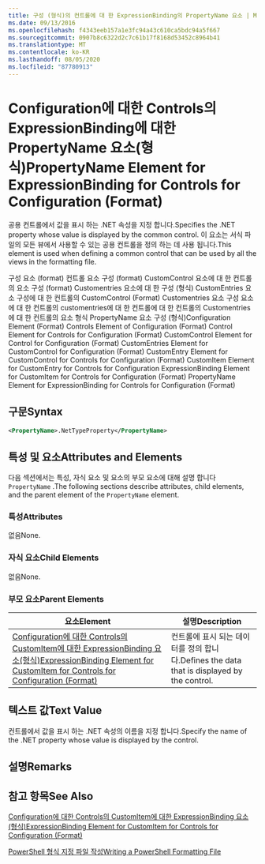 ```yaml
---
title: 구성 (형식)의 컨트롤에 대 한 ExpressionBinding의 PropertyName 요소 | Microsoft Docs
ms.date: 09/13/2016
ms.openlocfilehash: f4343eeb157a1e3fc94a43c610ca5bdc94a5f667
ms.sourcegitcommit: 0907b8c6322d2c7c61b17f8168d53452c8964b41
ms.translationtype: MT
ms.contentlocale: ko-KR
ms.lasthandoff: 08/05/2020
ms.locfileid: "87780913"
---
```

# <a name="propertyname-element-for-expressionbinding-for-controls-for-configuration-format"></a><span data-ttu-id="af79b-102">Configuration에 대한 Controls의 ExpressionBinding에 대한 PropertyName 요소(형식)</span><span class="sxs-lookup"><span data-stu-id="af79b-102">PropertyName Element for ExpressionBinding for Controls for Configuration (Format)</span></span>

<span data-ttu-id="af79b-103">공용 컨트롤에서 값을 표시 하는 .NET 속성을 지정 합니다.</span><span class="sxs-lookup"><span data-stu-id="af79b-103">Specifies the .NET property whose value is displayed by the common control.</span></span> <span data-ttu-id="af79b-104">이 요소는 서식 파일의 모든 뷰에서 사용할 수 있는 공용 컨트롤을 정의 하는 데 사용 됩니다.</span><span class="sxs-lookup"><span data-stu-id="af79b-104">This element is used when defining a common control that can be used by all the views in the formatting file.</span></span>

<span data-ttu-id="af79b-105">구성 요소 (format) 컨트롤 요소 구성 (format) CustomControl 요소에 대 한 컨트롤의 요소 구성 (format) Customentries 요소에 대 한 구성 (형식) CustomEntries 요소 구성에 대 한 컨트롤의 CustomControl (Format) Customentries 요소 구성 요소에 대 한 컨트롤의 customentries에 대 한 컨트롤에 대 한 컨트롤의 Customentries에 대 한 컨트롤의 요소 형식 PropertyName 요소 구성 (형식)</span><span class="sxs-lookup"><span data-stu-id="af79b-105">Configuration Element (Format) Controls Element of Configuration (Format) Control Element for Controls for Configuration (Format) CustomControl Element for Control for Configuration (Format) CustomEntries Element for CustomControl for Configuration (Format) CustomEntry Element for CustomControl for Controls for Configuration (Format) CustomItem Element for CustomEntry for Controls for Configuration ExpressionBinding Element for CustomItem for Controls for Configuration (Format) PropertyName Element for ExpressionBinding for Controls for Configuration (Format)</span></span>

## <a name="syntax"></a><span data-ttu-id="af79b-106">구문</span><span class="sxs-lookup"><span data-stu-id="af79b-106">Syntax</span></span>

```xml
<PropertyName>.NetTypeProperty</PropertyName>
```

## <a name="attributes-and-elements"></a><span data-ttu-id="af79b-107">특성 및 요소</span><span class="sxs-lookup"><span data-stu-id="af79b-107">Attributes and Elements</span></span>

<span data-ttu-id="af79b-108">다음 섹션에서는 특성, 자식 요소 및 요소의 부모 요소에 대해 설명 합니다 `PropertyName` .</span><span class="sxs-lookup"><span data-stu-id="af79b-108">The following sections describe attributes, child elements, and the parent element of the `PropertyName` element.</span></span>

### <a name="attributes"></a><span data-ttu-id="af79b-109">특성</span><span class="sxs-lookup"><span data-stu-id="af79b-109">Attributes</span></span>

<span data-ttu-id="af79b-110">없음</span><span class="sxs-lookup"><span data-stu-id="af79b-110">None.</span></span>

### <a name="child-elements"></a><span data-ttu-id="af79b-111">자식 요소</span><span class="sxs-lookup"><span data-stu-id="af79b-111">Child Elements</span></span>

<span data-ttu-id="af79b-112">없음</span><span class="sxs-lookup"><span data-stu-id="af79b-112">None.</span></span>

### <a name="parent-elements"></a><span data-ttu-id="af79b-113">부모 요소</span><span class="sxs-lookup"><span data-stu-id="af79b-113">Parent Elements</span></span>

|<span data-ttu-id="af79b-114">요소</span><span class="sxs-lookup"><span data-stu-id="af79b-114">Element</span></span>|<span data-ttu-id="af79b-115">설명</span><span class="sxs-lookup"><span data-stu-id="af79b-115">Description</span></span>|
|-------------|-----------------|
|[<span data-ttu-id="af79b-116">Configuration에 대한 Controls의 CustomItem에 대한 ExpressionBinding 요소(형식)</span><span class="sxs-lookup"><span data-stu-id="af79b-116">ExpressionBinding Element for CustomItem for Controls for Configuration (Format)</span></span>](./expressionbinding-element-for-customitem-for-controls-for-configuration-format.md)|<span data-ttu-id="af79b-117">컨트롤에 표시 되는 데이터를 정의 합니다.</span><span class="sxs-lookup"><span data-stu-id="af79b-117">Defines the data that is displayed by the control.</span></span>|

## <a name="text-value"></a><span data-ttu-id="af79b-118">텍스트 값</span><span class="sxs-lookup"><span data-stu-id="af79b-118">Text Value</span></span>

<span data-ttu-id="af79b-119">컨트롤에서 값을 표시 하는 .NET 속성의 이름을 지정 합니다.</span><span class="sxs-lookup"><span data-stu-id="af79b-119">Specify the name of the .NET property whose value is displayed by the control.</span></span>

## <a name="remarks"></a><span data-ttu-id="af79b-120">설명</span><span class="sxs-lookup"><span data-stu-id="af79b-120">Remarks</span></span>

## <a name="see-also"></a><span data-ttu-id="af79b-121">참고 항목</span><span class="sxs-lookup"><span data-stu-id="af79b-121">See Also</span></span>

[<span data-ttu-id="af79b-122">Configuration에 대한 Controls의 CustomItem에 대한 ExpressionBinding 요소(형식)</span><span class="sxs-lookup"><span data-stu-id="af79b-122">ExpressionBinding Element for CustomItem for Controls for Configuration (Format)</span></span>](./expressionbinding-element-for-customitem-for-controls-for-configuration-format.md)

[<span data-ttu-id="af79b-123">PowerShell 형식 지정 파일 작성</span><span class="sxs-lookup"><span data-stu-id="af79b-123">Writing a PowerShell Formatting File</span></span>](./writing-a-powershell-formatting-file.md)
